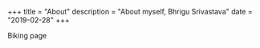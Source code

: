 +++
title = "About"
description = "About myself, Bhrigu Srivastava"
date = "2019-02-28"
+++

Biking page